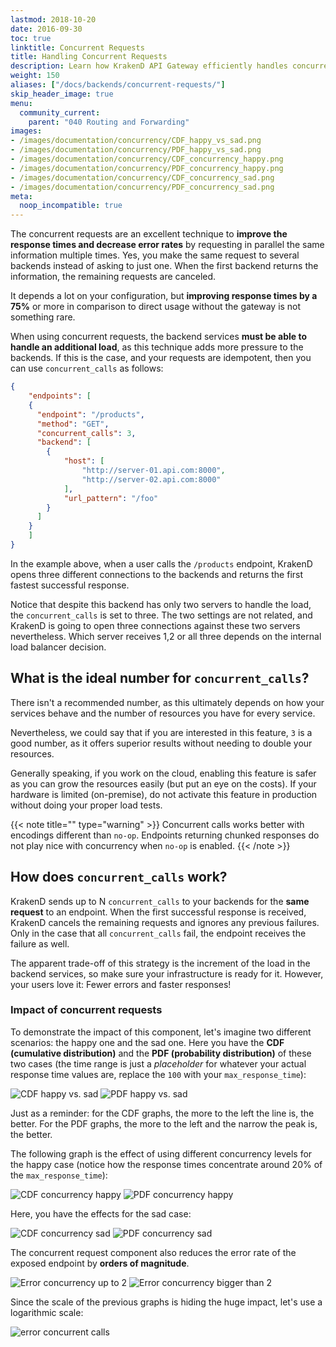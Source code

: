 ```yaml
---
lastmod: 2018-10-20
date: 2016-09-30
toc: true
linktitle: Concurrent Requests
title: Handling Concurrent Requests
description: Learn how KrakenD API Gateway efficiently handles concurrent requests to ensure scalability, performance, and optimal resource utilization
weight: 150
aliases: ["/docs/backends/concurrent-requests/"]
skip_header_image: true
menu:
  community_current:
    parent: "040 Routing and Forwarding"
images:
- /images/documentation/concurrency/CDF_happy_vs_sad.png
- /images/documentation/concurrency/PDF_happy_vs_sad.png
- /images/documentation/concurrency/CDF_concurrency_happy.png
- /images/documentation/concurrency/PDF_concurrency_happy.png
- /images/documentation/concurrency/CDF_concurrency_sad.png
- /images/documentation/concurrency/PDF_concurrency_sad.png
meta:
  noop_incompatible: true
---
```


The concurrent requests are an excellent technique to **improve the response times and decrease error rates** by requesting in parallel the same information multiple times. Yes, you make the same request to several backends instead of asking to just one. When the first backend returns the information, the remaining requests are canceled.

It depends a lot on your configuration, but **improving response times by a 75%** or more in comparison to direct usage without the gateway is not something rare.

When using concurrent requests, the backend services **must be able to handle an additional load**, as this technique adds more pressure to the backends. If this is the case, and your requests are idempotent, then you can use `concurrent_calls` as follows:

```json
{
    "endpoints": [
    {
      "endpoint": "/products",
      "method": "GET",
      "concurrent_calls": 3,
      "backend": [
        {
            "host": [
                "http://server-01.api.com:8000",
                "http://server-02.api.com:8000"
            ],
            "url_pattern": "/foo"
        }
      ]
    }
    ]
}
```


In the example above, when a user calls the `/products` endpoint, KrakenD opens three different connections to the backends and returns the first fastest successful response.

Notice that despite this backend has only two servers to handle the load, the `concurrent_calls` is set to three. The two settings are not related, and KrakenD is going to open three connections against these two servers nevertheless. Which server receives 1,2 or all three depends on the internal load balancer decision.

## What is the ideal number for `concurrent_calls`?
There isn't a recommended number, as this ultimately depends on how your services behave and the number of resources you have for every service.

Nevertheless, we could say that if you are interested in this feature, `3` is a good number, as it offers superior results without needing to double your resources.

Generally speaking, if you work on the cloud, enabling this feature is safer as you can grow the resources easily (but put an eye on the costs). If your hardware is limited (on-premise), do not activate this feature in production without doing your proper load tests.

{{< note title="" type="warning" >}}
Concurrent calls works better with encodings different than `no-op`. Endpoints returning chunked responses do not play nice with concurrency when `no-op` is enabled.
{{< /note >}}

## How does `concurrent_calls` work?
KrakenD sends up to N `concurrent_calls` to your backends for the **same request** to an endpoint. When the first successful response is received, KrakenD cancels the remaining requests and ignores any previous failures. Only in the case that all `concurrent_calls` fail, the endpoint receives the failure as well.

The apparent trade-off of this strategy is the increment of the load in the backend services, so make sure your infrastructure is ready for it. However, your users love it: Fewer errors and faster responses!

### Impact of concurrent requests
To demonstrate the impact of this component, let's imagine two different scenarios: the happy one and the sad one. Here you have the **CDF (cumulative distribution)** and the **PDF (probability distribution)** of these two cases (the time range is just a *placeholder* for whatever your actual response time values are, replace the `100` with your `max_response_time`):

![CDF happy vs. sad](/images/documentation/concurrency/CDF_happy_vs_sad.png)
![PDF happy vs. sad](/images/documentation/concurrency/PDF_happy_vs_sad.png)

Just as a reminder: for the CDF graphs, the more to the left the line is, the better. For the PDF graphs, the more to the left and the narrow the peak is, the better.

The following graph is the effect of using different concurrency levels for the happy case (notice how the response times concentrate around 20% of the `max_response_time`):

![CDF concurrency happy](/images/documentation/concurrency/CDF_concurrency_happy.png)
![PDF concurrency happy](/images/documentation/concurrency/PDF_concurrency_happy.png)

Here, you have the effects for the sad case:

![CDF concurrency sad](/images/documentation/concurrency/CDF_concurrency_sad.png)
![PDF concurrency sad](/images/documentation/concurrency/PDF_concurrency_sad.png)

The concurrent request component also reduces the error rate of the exposed endpoint by **orders of magnitude**.

![Error concurrency up to 2](/images/documentation/concurrency/Error_concurrent_requests_up_2.png)
![Error concurrency bigger than 2](/images/documentation/concurrency/Error_concurrent_requests_bigger_2.png)

Since the scale of the previous graphs is hiding the huge impact, let's use a logarithmic scale:

![error concurrent calls](/images/documentation/concurrency/Error_concurrent_calls.png)
